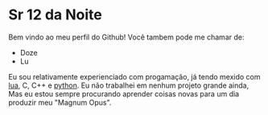 # Sr 12 da Noite
Bem vindo ao meu perfil do Github!
Você tambem pode me chamar de:
 - Doze
 - Lu

Eu sou relativamente experienciado com progamação, já tendo mexido com [lua](https://lua.org), C, C++ e [python](https://python.org). Eu não trabalhei em nenhum projeto grande ainda,
Mas eu estou sempre procurando aprender coisas novas para um dia produzir meu "Magnum Opus".
